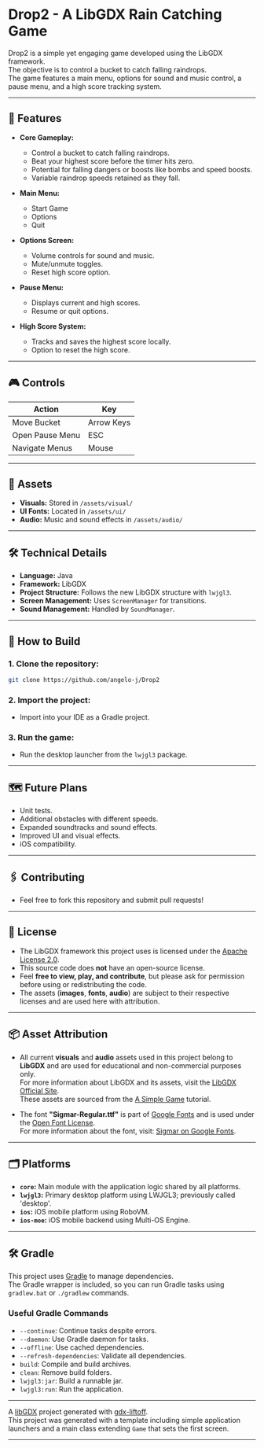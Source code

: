 
# Drop2 - A LibGDX Rain Catching Game

Drop2 is a simple yet engaging game developed using the LibGDX framework.  
The objective is to control a bucket to catch falling raindrops.  
The game features a main menu, options for sound and music control, a pause menu, and a high score tracking system.

---

## 📌 Features

- **Core Gameplay:**  
  - Control a bucket to catch falling raindrops.  
  - Beat your highest score before the timer hits zero.  
  - Potential for falling dangers or boosts like bombs and speed boosts.  
  - Variable raindrop speeds retained as they fall.  

- **Main Menu:**  
  - Start Game  
  - Options  
  - Quit  

- **Options Screen:**  
  - Volume controls for sound and music.  
  - Mute/unmute toggles.  
  - Reset high score option.  

- **Pause Menu:**  
  - Displays current and high scores.  
  - Resume or quit options.  

- **High Score System:**  
  - Tracks and saves the highest score locally.  
  - Option to reset the high score.  

---

## 🎮 Controls

| **Action**                | **Key**         |
|---------------------------|-----------------|
| Move Bucket               | Arrow Keys      |
| Open Pause Menu           | ESC             |
| Navigate Menus            | Mouse           |

---

## 📂 Assets

- **Visuals:** Stored in `/assets/visual/`  
- **UI Fonts:** Located in `/assets/ui/`  
- **Audio:** Music and sound effects in `/assets/audio/`  

---

## 🛠️ Technical Details

- **Language:** Java  
- **Framework:** LibGDX  
- **Project Structure:** Follows the new LibGDX structure with `lwjgl3`.  
- **Screen Management:** Uses `ScreenManager` for transitions.  
- **Sound Management:** Handled by `SoundManager`.  

---

## 🚀 How to Build

### 1. Clone the repository:

```bash
git clone https://github.com/angelo-j/Drop2
```

### 2. Import the project:
- Import into your IDE as a Gradle project.

### 3. Run the game:
- Run the desktop launcher from the `lwjgl3` package.

---

## 🗺️ Future Plans

- Unit tests.
- Additional obstacles with different speeds.  
- Expanded soundtracks and sound effects.  
- Improved UI and visual effects. 
- iOS compatibility. 
---

## 🖇️ Contributing

- Feel free to fork this repository and submit pull requests!  

---

## 📜 License

- The LibGDX framework this project uses is licensed under the [Apache License 2.0](LICENSE.txt).
- This source code does **not** have an open-source license.  
- Feel **free to view, play, and contribute**, but please ask for permission before using or redistributing the code.
- The assets (**images**, **fonts**, **audio**) are subject to their respective licenses and are used here with attribution.

---

## 📦 Asset Attribution

- All current **visuals** and **audio** assets used in this project belong to **LibGDX** and are used for educational and non-commercial purposes only.  
For more information about LibGDX and its assets, visit the [LibGDX Official Site](https://libgdx.com/).  
These assets are sourced from the [A Simple Game](https://libgdx.com/wiki/start/a-simple-game) tutorial.
  
- The font **"Sigmar-Regular.ttf"** is part of [Google Fonts](https://fonts.google.com/) and is used under the [Open Font License](OFL.txt).  
  For more information about the font, visit: [Sigmar on Google Fonts](https://fonts.google.com/specimen/Sigmar).  

---

## 🗂️ Platforms

- **`core`:** Main module with the application logic shared by all platforms.  
- **`lwjgl3`:** Primary desktop platform using LWJGL3; previously called 'desktop'.  
- **`ios`:** iOS mobile platform using RoboVM.  
- **`ios-moe`:** iOS mobile backend using Multi-OS Engine.  

---

## 🛠️ Gradle

This project uses [Gradle](https://gradle.org/) to manage dependencies.  
The Gradle wrapper is included, so you can run Gradle tasks using `gradlew.bat` or `./gradlew` commands.

### Useful Gradle Commands

- `--continue`: Continue tasks despite errors.  
- `--daemon`: Use Gradle daemon for tasks.  
- `--offline`: Use cached dependencies.  
- `--refresh-dependencies`: Validate all dependencies.  
- `build`: Compile and build archives.  
- `clean`: Remove build folders.  
- `lwjgl3:jar`: Build a runnable jar.  
- `lwjgl3:run`: Run the application.  

---

A [libGDX](https://libgdx.com/) project generated with [gdx-liftoff](https://github.com/libgdx/gdx-liftoff).  
This project was generated with a template including simple application launchers and a main class extending `Game` that sets the first screen.

---
